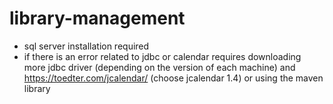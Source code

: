 # library-management
- sql server installation required
- if there is an error related to jdbc or calendar requires downloading more jdbc driver (depending on the version of each machine) and https://toedter.com/jcalendar/ (choose jcalendar 1.4) or using the maven library 

